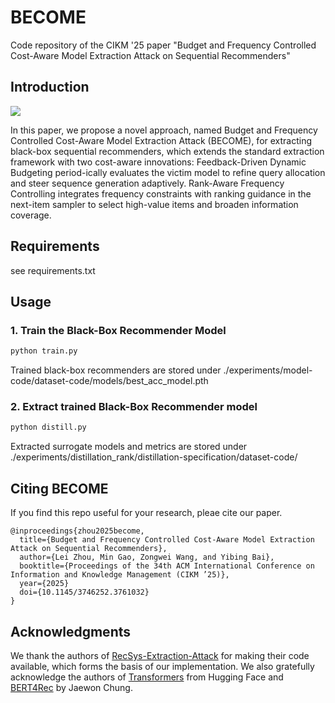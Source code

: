 # BECOME

Code repository of the CIKM '25 paper "Budget and Frequency Controlled Cost-Aware Model Extraction Attack on Sequential Recommenders"

## Introduction

<img src=pics/framework.jpg>

In this paper, we propose a novel approach, named Budget and Frequency Controlled Cost-Aware Model Extraction Attack (BECOME), for extracting black-box sequential recommenders, which extends the standard extraction framework with two cost-aware innovations: Feedback-Driven Dynamic Budgeting period-ically evaluates the victim model to refine query allocation and steer sequence generation adaptively. Rank-Aware Frequency Controlling integrates frequency constraints with ranking guidance in the next-item sampler to select high-value items and broaden information coverage.

## Requirements

see requirements.txt

## Usage
### 1. Train the Black-Box Recommender Model

```bash
python train.py
```

Trained black-box recommenders are stored under ./experiments/model-code/dataset-code/models/best_acc_model.pth

### 2. Extract trained Black-Box Recommender model

```bash
python distill.py
```

Extracted surrogate models and metrics are stored under ./experiments/distillation_rank/distillation-specification/dataset-code/

## Citing BECOME

If you find this repo useful for your research, pleae cite our paper.

```
@inproceedings{zhou2025become,
  title={Budget and Frequency Controlled Cost-Aware Model Extraction Attack on Sequential Recommenders},
  author={Lei Zhou, Min Gao, Zongwei Wang, and Yibing Bai},
  booktitle={Proceedings of the 34th ACM International Conference on Information and Knowledge Management (CIKM ’25)},
  year={2025}
  doi={10.1145/3746252.3761032}
}
```

## Acknowledgments

We thank the authors of [RecSys-Extraction-Attack](https://github.com/Yueeeeeeee/RecSys-Extraction-Attack) for making their code available, which forms the basis of our implementation. We also gratefully acknowledge the authors of [Transformers](https://github.com/huggingface/transformers) from Hugging Face and [BERT4Rec](https://github.com/jaywonchung/BERT4Rec-VAE-Pytorch) by Jaewon Chung.
